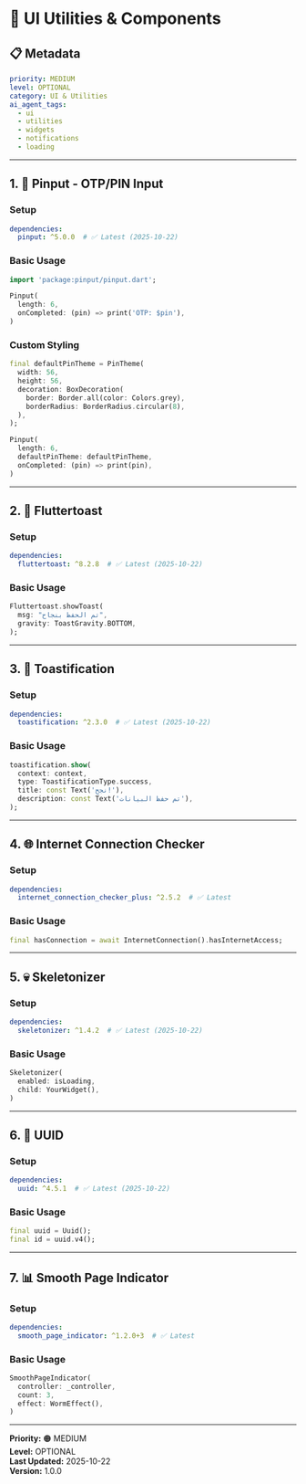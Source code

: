 # 🎨 UI Utilities & Components

## 📋 Metadata

```yaml
priority: MEDIUM
level: OPTIONAL
category: UI & Utilities
ai_agent_tags:
  - ui
  - utilities
  - widgets
  - notifications
  - loading
```

---

## 1. 📱 Pinput - OTP/PIN Input

### Setup
```yaml
dependencies:
  pinput: ^5.0.0  # ✅ Latest (2025-10-22)
```

### Basic Usage
```dart
import 'package:pinput/pinput.dart';

Pinput(
  length: 6,
  onCompleted: (pin) => print('OTP: $pin'),
)
```

### Custom Styling
```dart
final defaultPinTheme = PinTheme(
  width: 56,
  height: 56,
  decoration: BoxDecoration(
    border: Border.all(color: Colors.grey),
    borderRadius: BorderRadius.circular(8),
  ),
);

Pinput(
  length: 6,
  defaultPinTheme: defaultPinTheme,
  onCompleted: (pin) => print(pin),
)
```

---

## 2. 🔔 Fluttertoast

### Setup
```yaml
dependencies:
  fluttertoast: ^8.2.8  # ✅ Latest (2025-10-22)
```

### Basic Usage
```dart
Fluttertoast.showToast(
  msg: "تم الحفظ بنجاح",
  gravity: ToastGravity.BOTTOM,
);
```

---

## 3. 🎉 Toastification

### Setup
```yaml
dependencies:
  toastification: ^2.3.0  # ✅ Latest (2025-10-22)
```

### Basic Usage
```dart
toastification.show(
  context: context,
  type: ToastificationType.success,
  title: const Text('نجح!'),
  description: const Text('تم حفظ البيانات'),
);
```

---

## 4. 🌐 Internet Connection Checker

### Setup
```yaml
dependencies:
  internet_connection_checker_plus: ^2.5.2  # ✅ Latest
```

### Basic Usage
```dart
final hasConnection = await InternetConnection().hasInternetAccess;
```

---

## 5. 💀 Skeletonizer

### Setup
```yaml
dependencies:
  skeletonizer: ^1.4.2  # ✅ Latest (2025-10-22)
```

### Basic Usage
```dart
Skeletonizer(
  enabled: isLoading,
  child: YourWidget(),
)
```

---

## 6. 🔑 UUID

### Setup
```yaml
dependencies:
  uuid: ^4.5.1  # ✅ Latest (2025-10-22)
```

### Basic Usage
```dart
final uuid = Uuid();
final id = uuid.v4();
```

---

## 7. 📊 Smooth Page Indicator

### Setup
```yaml
dependencies:
  smooth_page_indicator: ^1.2.0+3  # ✅ Latest
```

### Basic Usage
```dart
SmoothPageIndicator(
  controller: _controller,
  count: 3,
  effect: WormEffect(),
)
```

---

**Priority:** 🟠 MEDIUM  
**Level:** OPTIONAL  
**Last Updated:** 2025-10-22  
**Version:** 1.0.0

